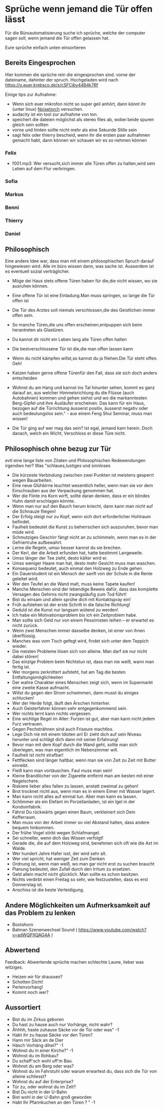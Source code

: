 Sprüche wenn jemand die Tür offen lässt
====

Für die Büroautomatisierung suche ich sprüche, welche der computer sagen soll, wenn jemand die Tür offen gelassen hat.

Eure sprüche einfach unten einsortieren

## Bereits Eingesprochen
Hier kommen die sprüche rein die eingesprochen sind. vorne der dateiname,
dahinter der spruch.
Hochgeladen wird nach https://o.euer.krebsco.de/s/cSFCiby44B4k7Rf


Einige tips zur Aufnahme:
* Wenn sich euer mikrofon nicht so super geil anhört, dann könnt ihr (unter linux) [Noisetorch]( https://github.com/lawl/NoiseTorch ) versuchen.
* audacity ist ein tool zur aufnahme von ton.
* speichert die dateien möglichst als stereo files ab, wobei beide spuren gleich sein sollten
* vorne und hinten sollte nicht mehr als eine Sekunde Stille sein
* sagt felix oder thierry bescheid, wenn ihr die ersten paar aufnahmen gemacht habt, dann können wir schauen wir es so nehmen können

### Felix
* f001.mp3: Wer versucht,sich immer alle Türen offen zu halten,wird sein Leben auf dem Flur verbringen.
### Sofia
### Markus
### Benni
### Thierry
### Daniel

## Philosophisch
Eine andere Idee war, dass man mit einem philosophischen Spruch darauf hingewiesen wird. Alle im büro wissen dann, was sache ist. Ausserdem ist es eventuell sozial verträglicher.

* Möge dei Haus stets offene Türen haben für die,die nicht wissen, wo sie ausruhen können.
* Eine offene Tür ist eine Einladung.Man muss springen, so lange die Tür offen ist
* Die Tür des Arztes soll niemals verschlossen,die des Geistlichen immer offen sein.
* So manche Türen,die uns offen erscheinen,entpuppen sich beim herantreten als Glastüren.
* Du kannst dir nicht ein Leben lang alle Türen offen halten
* Die bestverschlossene Tür ist die,die man offen lassen kann
* Wenn du nicht kämpfen willst,so kannst du ja fliehen.Die Tür steht offen. Geh!
* Katzen haben gerne offene Türenfür den Fall, dass sie sich doch anders entscheiden
* Wohnst du am Hang und kannst ins Tal hinunter sehen, kommt es ganz darauf an, aus welcher Himmelsrichtung du die Flüsse (auch Autobahnen) kommen und gehen siehst und wo die markanntesten Berg-Gipfel und ihre Ausläufer erscheinen. Das kann für ein Haus, bezogen auf die Türrichtung äusserst positiv, äusserst negativ oder auch bedeutungslos sein." - aus einem Feng Shui Seminar, muss man wissen!

* Die Tür ging auf wer mag das sein?
   Ist egal, jemand kam herein.
   Doch danach, welch ein Wicht,
   Verschloss er diese Türe nicht. 
   
## Philosophisch ohne bezug zur Tür
evtl eine lange liste von Zitaten und Philosophischen Redewendungen irgendwo her?
Was "schlaues,lustiges und sinnloses

* Die kürzeste Verbindung zwischen zwei Punkten ist meistens gesperrt wegen Bauarbeiten. 
* Eine neue Glühbirne leuchtet wesentlich heller, wenn man sie vor dem Einschrauben aus der Verpackung genommen hat.
* Wer die Flinte ins Korn wirft, sollte daran denken, dass er ein blindes Huhn damit erschlagen könnte. 
* Wenn man nur auf den Bauch herum kriecht, dann kann man nicht auf die Schnauze fliegen! 
* Der Erfolg steigt nur zu Kopf, wenn sich dort erforderlicher Hohlraum befindet. 
* Faulheit bedeutet die Kunst zu beherrschen sich auszuruhen, bevor man müde wird. 
* Schmutziges Geschirr fängt nicht an zu schimmeln, wenn man es in der Gefriertruhe aufbewahrt. 
* Lerne die Regeln, umso besser kannst du sie brechen. 
* Der Kerl, der die Arbeit erfunden hat, hatte bestimmt Langeweile. 
* Umso länger der Tee zieht, desto kälter wird er. 
* Umso weniger Haare man hat, desto mehr Gesicht muss man waschen. 
* Konsequenz bedeutet, auch einmal den Holzweg zu Ende gehen. 
* Ein Dauerstudent ist ein Mensch der sanft von der Schule in die Rente geleitet wird. 
* Wer den Teufel an die Wand malt, muss keine Tapete kaufen! 
* Manche Menschen sind der lebendige Beweis dafür, dass das komplette Versagen des Gehirns nicht zwangsläufig zum Tod führt! 
* Bist du einsam und allein sprühe dich mit Kontaktspray ein! 
* Früh aufstehen ist der erste Schritt in die falsche Richtung! 
* Geduld ist die Kunst nur langsam wütend zu werden! 
* Ich habe ein Motivationsproblem bis ich ein Zeitproblem habe. 
* Man sollte sich Geld nur von einem Pessimisten leihen – er erwartet es nicht zurück.
* Wenn zwei Menschen immer dasselbe denken, ist einer von ihnen überflüssig.
* Manches was vom Tisch gefegt wird, findet sich unter dem Teppich wieder.
* Die meisten Probleme lösen sich von alleine. Man darf sie nur nicht dabei stören!
* Das einzige Problem beim Nichtstun ist, dass man nie weiß, wann man fertig ist.
* Wer morgens zerknittert aufsteht, hat am Tag die besten Entfaltungsmöglichkeiten
* Der wahre Charakter eines Menschen zeigt sich, wenn im Supermarkt eine zweite Kasse aufmacht.
* Willst du gegen den Strom schwimmen, dann musst du einiges schlucken!
* Wer der Herde folgt, läuft den Ärschen hinterher.
* Auch Geisterfahrer können sehr entgegenkommend sein.
* Wer nichts lernt kann nichts vergessen.
* Eine wichtige Regel im Alter: Furzen ist gut, aber man kann nicht jedem Furz vertrauen.
* Gegen Pechsträhnen sind auch Friseure machtlos.
* Lege Dich nie mit einem Idioten an! Er zieht dich auf sein Niveau herunter und schlägt dich dann mit seiner Erfahrung!
* Bevor man mit dem Kopf durch die Wand geht, sollte man sich überlegen, was man eigentlich im Nebenzimmer will.
* Faulheit ist nicht strafbar!
* Fettflecken sind länger haltbar, wenn man sie von Zeit zu Zeit mit Butter einreibt.
* Fleiß kann man vortäuschen. Faul muss man sein!
* Kleine Brandlöcher von der Zigarette entfernt man am besten mit einer Nagelschere.
* Riskiere lieber alles fallen zu lassen, anstatt zweimal zu gehen!
* Brot trocknet nicht aus, wenn man es in einem Eimer mit Wasser lagert. 
* Man kann nicht alles auf einmal tun. Aber man kann es lassen.
* Schlimmer als ein Elefant im Porzellanladen, ist ein Igel in der Kondomfabrik.
* Fährst Du rückwärts gegen einen Baum, verkleinert sich Dein Kofferraum.
* Man muss von der Arbeit immer so viel Abstand halten, dass andere bequem hinkommen.
* Der frühe Vogel stirbt wegen Schlafmangel.
* Sei schneller, wenn dich das Wissen verfolgt!
* Gerade die, die auf dem Holzweg sind, benehmen sich oft wie die Axt im Walde.
* Wer hundert Jahre Hafer isst, der wird sehr alt.
* Wer viel spricht, hat weniger Zeit zum Denken
* Ordnung ist, wenn man weiß, wo man gar nicht erst zu suchen braucht
* Planung bedeutet, den Zufall durch den Irrtum zu ersetzen.
* Geld allein macht nicht glücklich. Man sollte es schon besitzen.
* Nichts verdirbt einen Freitag so sehr, wie festzustellen, dass es erst Donnerstag ist.
* Anschiss ist die beste Verteidigung.

## Andere Möglichkeiten um Aufmerksamkeit auf das Problem zu lenken

* Bootshorn
* Batman Szenenwechsel Sound ( https://www.youtube.com/watch?v=adWQPXQAG4A )


## Abwertend
Feedback: Abwertende sprüche machen schlechte Laune, lieber was witziges.

* Heizen wir für draussen? 
* Schotten Dicht!
* Perlenvorhang!
* Kommt noch wer?

## Aussortiert
* Bist du im Zirkus geboren
* Du hast zu hause auch nur Vorhänge, nicht wahr?
* Ähhhh, haste zuhause Säcke vor de Tür oder was" -1
* Habt ihr zu hause Säcke vor den Türen?
* Hann mir Säck an de Dier
* Häsch Vorhäng dihei?" -1
* Wohnst du in einer Kirche?" -1
* Wohnst du im Rohbau?
* Du schaff'sch wohl uff'm Bau.
* Wohnst du am Berg oder was?
* Wohnst du im Fahrstuhl oder warum erwartest du, dass sich die Tür von alleine schliesst?
* Wohnst du auf der Enterprise?
* Tür zu, oder wohnst du im Zelt?
* Bist Du nicht in der U-Bahn
* Bist wohl in der U-Bahn groß geworden
* Habt Ihr Pfannkuchen an den Türen ? " -1


